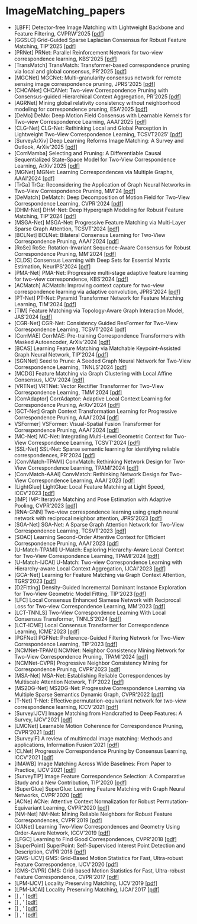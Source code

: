 # ImageMatching_papers
- [LBFF] Detector-free Image Matching with Lightweight Backbone and Feature Filtering, CVPRW'2025 [[pdf]](https://openaccess.thecvf.com/content/CVPR2025W/IMW/papers/Guo_Detector-free_Image_Matching_with_Lightweight_Backbone_and_Feature_Filtering_CVPRW_2025_paper.pdf)
- [GGSLC] Grid-Guided Sparse Laplacian Consensus for Robust Feature Matching, TIP'2025 [[pdf]](https://ieeexplore.ieee.org/abstract/document/10891339)
- [PRNet] PRNet: Parallel Reinforcement Network for two-view correspondence learning, KBS'2025 [[pdf]](https://www.sciencedirect.com/science/article/abs/pii/S0950705125000267)
- [TransMatch] TransMatch: Transformer-based correspondence pruning via local and global consensus, PR'2025 [[pdf]](https://www.sciencedirect.com/science/article/abs/pii/S0031320324008719)
- [MGCNet] MGCNet: Multi-granularity consensus network for remote sensing image correspondence pruning, JPRS'2025 [[pdf]](https://www.sciencedirect.com/science/article/abs/pii/S0924271624004192)
- [CHCANet] CHCANet: Two-view Correspondence Pruning with Consensus-guided Hierarchical Context Aggregation, PR'2025 [[pdf]](https://www.sciencedirect.com/science/article/abs/pii/S0031320324010331)
- [AGRNet] Mining global relativity consistency without neighborhood modeling for correspondence pruning, ESA'2025 [[pdf]](https://www.sciencedirect.com/science/article/abs/pii/S0957417425008619)
- [DeMo] DeMo: Deep Motion Field Consensus with Learnable Kernels for Two-view Correspondence Learning, AAAI'2025 [[pdf]](https://ojs.aaai.org/index.php/AAAI/article/view/32622)
- [CLG-Net] CLG-Net: Rethinking Local and Global Perception in Lightweight Two-View Correspondence Learning, TCSVT2025' [[pdf]](https://ieeexplore.ieee.org/abstract/document/10678746)
- [SurveyArXiv] Deep Learning Reforms Image Matching: A Survey and Outlook, ArXiv'2025 [[pdf]](https://arxiv.org/abs/2506.04619)
- [CorrMamba] Selecting and Pruning: A Differentiable Causal Sequentialized State-Space Model for Two-View Correspondence Learning, ArXiv'2025 [[pdf]](https://arxiv.org/abs/2503.17938)
- [MGNet] MGNet: Learning Correspondences via Multiple Graphs, AAAI'2024 [[pdf]](https://ojs.aaai.org/index.php/AAAI/article/view/28187)
- [TrGa] TrGa: Reconsidering the Application of Graph Neural Networks in Two-View Correspondence Pruning, MM'24 [[pdf]](https://dl.acm.org/doi/abs/10.1145/3664647.3681139)
- [DeMatch] DeMatch: Deep Decomposition of Motion Field for Two-View Correspondence Learning, CVPR'2024 [[pdf]](https://openaccess.thecvf.com/content/CVPR2024/papers/Zhang_DeMatch_Deep_Decomposition_of_Motion_Field_for_Two-View_Correspondence_Learning_CVPR_2024_paper.pdf)
- [DHM-Net] DHM-Net: Deep Hypergraph Modeling for Robust Feature Matching, TIP'2024 [[pdf]](https://ieeexplore.ieee.org/abstract/document/10720713)
- [MSGA-Net] MSGA-Net: Progressive Feature Matching via Multi-Layer Sparse Graph Attention, TCSVT'2024 [[pdf]](https://ieeexplore.ieee.org/abstract/document/10439184)
- [BCLNet] BCLNet: Bilateral Consensus Learning for Two-View Correspondence Pruning, AAAI'2024 [[pdf]](https://ojs.aaai.org/index.php/AAAI/article/view/28218)
- [RoSe] RoSe: Rotation-Invariant Sequence-Aware Consensus for Robust Correspondence Pruning, MM'2024 [[pdf]](https://dl.acm.org/doi/abs/10.1145/3664647.3681124)
- [CLDS] Consensus Learning with Deep Sets for Essential Matrix Estimation, NeurIPS'2024 [[pdf]](https://proceedings.neurips.cc/paper_files/paper/2024/hash/b7f09d26f9b64b5430402860158c2e19-Abstract-Conference.html)
- [PMA-Net] PMA-Net: Progressive multi-stage adaptive feature learning for two-view correspondence, KBS'2024 [[pdf]](https://www.sciencedirect.com/science/article/abs/pii/S0950705124005616)
- [ACMatch] ACMatch: Improving context capture for two-view correspondence learning via adaptive convolution, JPRS'2024 [[pdf]](https://www.sciencedirect.com/science/article/abs/pii/S092427162400412X)
- [PT-Net] PT-Net: Pyramid Transformer Network for Feature Matching Learning, TIM'2024 [[pdf]](https://ieeexplore.ieee.org/abstract/document/10443936)
- [TIM] Feature Matching via Topology-Aware Graph Interaction Model, JAS'2024 [[pdf]](https://ieeexplore.ieee.org/abstract/document/10399360)
- [CGR-Net] CGR-Net: Consistency Guided ResFormer for Two-View Correspondence Learning, TCSVT'2024 [[pdf]](https://ieeexplore.ieee.org/abstract/document/10623710)
- [CorrMAE] CorrMAE: Pre-training Correspondence Transformers with Masked Autoencoder, ArXiv'2024 [[pdf]](https://arxiv.org/abs/2406.05773)
- [BCAS] Learning Feature Matching via Matchable Keypoint-Assisted Graph Neural Network, TIP'2024 [[pdf]](https://ieeexplore.ieee.org/abstract/document/10794561)
- [SGNNet] Seed to Prune: A Seeded Graph Neural Network for Two-View Correspondence Learning, TNNLS'2024 [[pdf]](https://ieeexplore.ieee.org/abstract/document/10645697)
- [MCDG] Feature Matching via Graph Clustering with Local Affine Consensus, IJCV'2024 [[pdf]](https://link.springer.com/article/10.1007/s11263-024-02291-5)
- [VRTNet] VRTNet: Vector Rectifier Transformer for Two-View Correspondence Learning, TMM'2024 [[pdf]](https://ieeexplore.ieee.org/abstract/document/10812827)
- [CorrAdaptor] CorrAdaptor: Adaptive Local Context Learning for Correspondence Pruning, ArXiv'2024 [[pdf]](https://arxiv.org/abs/2408.08134)
- [GCT-Net] Graph Context Transformation Learning for Progressive Correspondence Pruning, AAAI'2024 [[pdf]](https://ojs.aaai.org/index.php/AAAI/article/view/27967)
- VSFormer] VSFormer: Visual-Spatial Fusion Transformer for Correspondence Pruning, AAAI'2024 [[pdf]](https://ojs.aaai.org/index.php/AAAI/article/view/28123)
- [MC-Net] MC-Net: Integrating Multi-Level Geometric Context for Two-View Correspondence Learning, TCSVT'2024 [[pdf]](https://ieeexplore.ieee.org/abstract/document/10463087)
- [SSL-Net] SSL-Net: Sparse semantic learning for identifying reliable correspondences, PR'2024 [[pdf]](https://www.sciencedirect.com/science/article/abs/pii/S0031320323007367)
- [ConvMatch-TPAMI] ConvMatch: Rethinking Network Design for Two-View Correspondence Learning, TPAMI'2024 [[pdf]](https://ieeexplore.ieee.org/abstract/document/10323178)
- [ConvMatch-AAAI] ConvMatch: Rethinking Network Design for Two-View Correspondence Learning, AAAI'2023 [[pdf]](https://openreview.net/pdf?id=DnaHIVXRzmh)
- [LightGlue] LightGlue: Local Feature Matching at Light Speed, ICCV'2023 [[pdf]](https://openaccess.thecvf.com/content/ICCV2023/papers/Lindenberger_LightGlue_Local_Feature_Matching_at_Light_Speed_ICCV_2023_paper.pdf)
- [IMP] IMP: Iterative Matching and Pose Estimation with Adaptive Pooling, CVPR'2023 [[pdf]](https://openaccess.thecvf.com/content/CVPR2023/papers/Xue_IMP_Iterative_Matching_and_Pose_Estimation_With_Adaptive_Pooling_CVPR_2023_paper.pdf)
- [RNA-GNN] Two-view correspondence learning using graph neural network with reciprocal neighbor attention, JPRS'2023 [[pdf]](https://www.sciencedirect.com/science/article/abs/pii/S0924271623001557)
- [SGA-Net] SGA-Net: A Sparse Graph Attention Network for Two-View Correspondence Learning, TCSVT'2023 [[pdf]](https://ieeexplore.ieee.org/abstract/document/10124002)
- [SOAC] Learning Second-Order Attentive Context for Efficient Correspondence Pruning, AAAI'2023 [[pdf]](https://ojs.aaai.org/index.php/AAAI/article/view/25431)
- [U-Match-TPAMI] U-Match: Exploring Hierarchy-Aware Local Context for Two-View Correspondence Learning, TPAMI'2024 [[pdf]](https://ieeexplore.ieee.org/abstract/document/10643351)
- [U-Match-IJCAI] U-Match: Two-view Correspondence Learning with Hierarchy-aware Local Context Aggregation, IJCAI'2023 [[pdf]](https://openreview.net/pdf?id=6iAOZcxpeYV)
- [GCA-Net] Learning for Feature Matching via Graph Context Attention, TGRS'2023 [[pdf]](https://ieeexplore.ieee.org/abstract/document/10075633)
- [D2Fitting] Density-Guided Incremental Dominant Instance Exploration for Two-View Geometric Model Fitting, TIP'2023 [[pdf]](https://ieeexplore.ieee.org/abstract/document/10268349)
- [LFC] Local Consensus Enhanced Siamese Network with Reciprocal Loss for Two-view Correspondence Learning, MM'2023 [[pdf]](https://dl.acm.org/doi/abs/10.1145/3581783.3612458)
- [LCT-TNNLS] Two-View Correspondence Learning With Local Consensus Transformer, TNNLS'2024 [[pdf]](https://ieeexplore.ieee.org/abstract/document/10750907)
- [LCT-ICME] Local Consensus Transformer for Correspondence Learning, ICME'2023 [[pdf]](https://ieeexplore.ieee.org/abstract/document/10219942)
- [PGFNet] PGFNet: Preference-Guided Filtering Network for Two-View Correspondence Learning, TIP'2023 [[pdf]](https://ieeexplore.ieee.org/abstract/document/10041834)
- [NCMNet-TPAMI] NCMNet: Neighbor Consistency Mining Network for Two-View Correspondence Pruning, TPAMI'2024 [[pdf]](https://ieeexplore.ieee.org/abstract/document/10705098)
- [NCMNet-CVPR] Progressive Neighbor Consistency Mining for Correspondence Pruning, CVPR'2023 [[pdf]](https://openaccess.thecvf.com/content/CVPR2023/papers/Liu_Progressive_Neighbor_Consistency_Mining_for_Correspondence_Pruning_CVPR_2023_paper.pdf)
- [MSA-Net] MSA-Net: Establishing Reliable Correspondences by Multiscale Attention Network, TIP'2022 [[pdf]](https://ieeexplore.ieee.org/abstract/document/9813457)
- [MS2DG-Net] MS2DG-Net: Progressive Correspondence Learning via Multiple Sparse Semantics Dynamic Graph, CVPR'2022 [[pdf]](https://openaccess.thecvf.com/content/CVPR2022/papers/Dai_MS2DG-Net_Progressive_Correspondence_Learning_via_Multiple_Sparse_Semantics_Dynamic_Graph_CVPR_2022_paper.pdf)
- [T-Net] T-Net: Effective permutation-equivariant network for two-view correspondence learning, ICCV'2021 [[pdf]](https://openaccess.thecvf.com/content/ICCV2021/papers/Zhong_T-Net_Effective_Permutation-Equivariant_Network_for_Two-View_Correspondence_Learning_ICCV_2021_paper.pdf)
- [SurveyIJCV] Image Matching from Handcrafted to Deep Features: A Survey, IJCV'2021 [[pdf]](https://link.springer.com/content/pdf/10.1007/s11263-020-01359-2.pdf)
- [LMCNet] Learnable Motion Coherence for Correspondence Pruning, CVPR'2021 [[pdf]](https://openaccess.thecvf.com/content/CVPR2021/papers/Liu_Learnable_Motion_Coherence_for_Correspondence_Pruning_CVPR_2021_paper.pdf)
- [SurveyIF] A review of multimodal image matching: Methods and applications, Information Fusion'2021 [[pdf]](https://www.sciencedirect.com/science/article/abs/pii/S156625352100035X)
- [CLNet] Progressive Correspondence Pruning by Consensus Learning, ICCV'2021 [[pdf]](https://openaccess.thecvf.com/content/ICCV2021/papers/Zhao_Progressive_Correspondence_Pruning_by_Consensus_Learning_ICCV_2021_paper.pdf)
- [IMAWB] Image Matching Across Wide Baselines: From Paper to Practice, IJCV'2021 [[pdf]](https://link.springer.com/article/10.1007/s11263-020-01385-0)
- [SurveyTIP] Image Feature Correspondence Selection: A Comparative Study and a New Contribution, TIP'2020 [[pdf]](https://ieeexplore.ieee.org/abstract/document/8949766)
- [SuperGlue] SuperGlue: Learning Feature Matching with Graph Neural Networks, CVPR'2020 [[pdf]](https://openaccess.thecvf.com/content_CVPR_2020/papers/Sarlin_SuperGlue_Learning_Feature_Matching_With_Graph_Neural_Networks_CVPR_2020_paper.pdf)
- [ACNe] ACNe: Attentive Context Normalization for Robust Permutation-Equivariant Learning, CVPR'2020 [[pdf]](https://openaccess.thecvf.com/content_CVPR_2020/papers/Sun_ACNe_Attentive_Context_Normalization_for_Robust_Permutation-Equivariant_Learning_CVPR_2020_paper.pdf)
- [NM-Net] NM-Net: Mining Reliable Neighbors for Robust Feature Correspondences, CVPR'2019 [[pdf]](https://openaccess.thecvf.com/content_CVPR_2019/papers/Zhao_NM-Net_Mining_Reliable_Neighbors_for_Robust_Feature_Correspondences_CVPR_2019_paper.pdf)
- [OANet] Learning Two-View Correspondences and Geometry Using Order-Aware Network, ICCV'2019 [[pdf]](https://openaccess.thecvf.com/content_ICCV_2019/papers/Zhang_Learning_Two-View_Correspondences_and_Geometry_Using_Order-Aware_Network_ICCV_2019_paper.pdf)
- [LFGC] Learning to Find Good Correspondences, CVPR'2018 [[pdf]](https://openaccess.thecvf.com/content_cvpr_2018/papers/Yi_Learning_to_Find_CVPR_2018_paper.pdf)
- [SuperPoint] SuperPoint: Self-Supervised Interest Point Detection and Description, CVPR'2018 [[pdf]](https://openaccess.thecvf.com/content_cvpr_2018_workshops/papers/w9/DeTone_SuperPoint_Self-Supervised_Interest_CVPR_2018_paper.pdf)
- [GMS-IJCV] GMS: Grid-Based Motion Statistics for Fast, Ultra-robust Feature Correspondence, IJCV'2020 [[pdf]](https://link.springer.com/content/pdf/10.1007/s11263-019-01280-3.pdf)
- [GMS-CVPR] GMS: Grid-based Motion Statistics for Fast, Ultra-robust Feature Correspondence, CVPR'2017 [[pdf]](https://openaccess.thecvf.com/content_cvpr_2017/papers/Bian_GMS_Grid-based_Motion_CVPR_2017_paper.pdf)
- [LPM-IJCV] Locality Preserving Matching, IJCV'2019 [[pdf]](https://openreview.net/pdf?id=YR5rlIkI23)
- [LPM-IJCAI] Locality Preserving Matching, IJCAI'2017 [[pdf]](https://www.ijcai.org/Proceedings/2017/0627.pdf)
- [] , ' [[pdf]]()
- [] , ' [[pdf]]()
- [] , ' [[pdf]]()
- [] , ' [[pdf]]()



